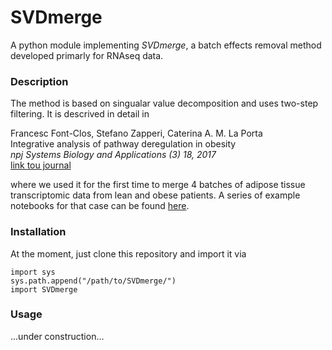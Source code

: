 # SVDmerge
A python module implementing *SVDmerge*, a batch effects removal method developed primarly for RNAseq data.


### Description
The method is based on singualar value decomposition and uses two-step filtering.
It is descrived in detail in

Francesc Font-Clos, Stefano Zapperi, Caterina A. M. La Porta  
Integrative analysis of pathway deregulation in obesity  
*npj Systems Biology and Applications (3) 18, 2017*  
[link tou journal](https://www.nature.com/articles/s41540-017-0018-z)  

where we used it for the first time to merge 4 batches of adipose tissue transcriptomic data
from lean and obese patients. A series of example notebooks for that case can be found [here](https://github.com/ComplexityBiosystems/obesity-score).

### Installation

At the moment, just clone this repository 
and import it via

```
import sys
sys.path.append("/path/to/SVDmerge/")
import SVDmerge
``` 

### Usage
...under construction...


